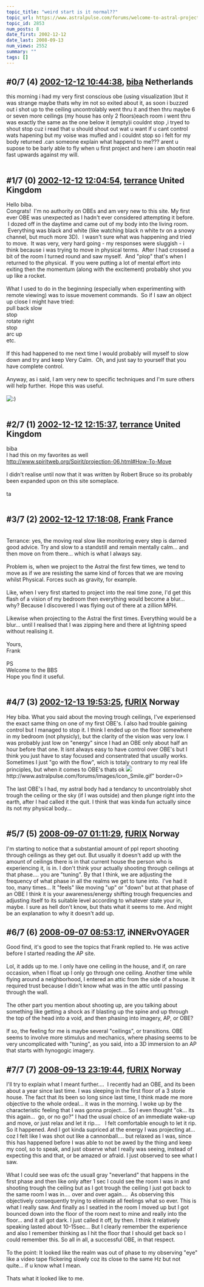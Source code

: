 ```yaml
---
topic_title: "weird start is it normal??"
topic_url: https://www.astralpulse.com/forums/welcome-to-astral-projection-experiences!/weird-start-is-it-normal
topic_id: 2853
num_posts: 8
date_first: 2002-12-12
date_last: 2008-09-13
num_views: 2552
summary: ""
tags: []
---
```


## \#0/7 (4) [2002-12-12 10:44:38](https://www.astralpulse.com/forums/index.php?msg=118583), [biba](https://www.astralpulse.com/forums/profile/?u=1585) Netherlands ##
<section>
this morning i had my very first conscious obe (using visualization )but it was strange maybe thats why im not so exited about it, as soon i buzzed out i shot up to the ceiling uncontrolably went thru it and then thru maybe 6 or seven more ceilings (my house has only 2 floors)each room i went thru was exactly the same as the one below it (empty)i couldnt stop ,i tryed to shout stop cuz i read that u should shout out wat u want if u cant control wats hapening but my voise was mufled and i couldnt stop so i felt for my body returned .can someone explain what happend to me??? arent u supose to be barly able to fly when u first project and here i am shootin real fast upwards against my will.
<br>
<br>
</section>

## \#1/7 (0) [2002-12-12 12:04:54](https://www.astralpulse.com/forums/index.php?msg=18714), [terrance](https://www.astralpulse.com/forums/profile/?u=1521) United Kingdom ##
<section>
Hello biba.
<br>
Congrats!  I'm no authority on OBEs and am very new to this site. My first ever OBE was unexpected as I hadn't ever considered attempting it before.  I dozed off in the daytime and came out of my body into the living room.  Everything was black and white (like watching black n white tv on a snowy channel, but much more 3D).  I wasn't sure what was happening and tried to move.  It was very, very hard going - my responses were sluggish - i think because i was trying to move in physical terms.  After I had crossed a bit of the room I turned round and saw myself.  And "plop" that's when I returned to the physical.  If you were putting a lot of mental effort into exiting then the momentum (along with the excitement) probably shot you up like a rocket.
<br>
<br>
What I used to do in the beginning (especially when experimenting with remote viewing) was to issue movement commands.  So if I saw an object up close I might have tried:
<br>
pull back slow
<br>
stop
<br>
rotate right
<br>
stop
<br>
arc up
<br>
etc.
<br>
<br>
If this had happened to me next time I would probably will myself to slow down and try and keep Very Calm.  Oh, and just say to yourself that you have complete control.
<br>
<br>
Anyway, as i said, I am very new to specific techniques and I'm sure others will help further.  Hope this was useful.
<br>
<br>
<img alt=":)" class="smiley" src="https://www.astralpulse.com/forums/Smileys/fugue/smiley.png" title="Smiley"/>
<br>
<br>
</section>

## \#2/7 (1) [2002-12-12 12:15:37](https://www.astralpulse.com/forums/index.php?msg=18715), [terrance](https://www.astralpulse.com/forums/profile/?u=1521) United Kingdom ##
<section>
biba
<br>
I had this on my favorites as well
<br>
<a class="bbc_link" href="http://www.spiritweb.org/Spirit/projection-06.html#How-To-Move" rel="noopener" target="_blank">
 http://www.spiritweb.org/Spirit/projection-06.html#How-To-Move
</a>
<br>
<br>
I didn't realise until now that it was written by Robert Bruce so its probably been expanded upon on this site someplace.
<br>
<br>
ta
<br>
<br>
</section>

## \#3/7 (2) [2002-12-12 17:18:08](https://www.astralpulse.com/forums/index.php?msg=18742), [Frank](https://www.astralpulse.com/forums/profile/?u=359) France ##
<section>
<br>
Terrance: yes, the moving real slow like monitoring every step is darned good advice. Try and slow to a standstill and remain mentally calm... and then move on from there... which is what I always say.
<br>
<br>
Problem is, when we project to the Astral the first few times, we tend to move as if we are resisting the same kind of forces that we are moving whilst Physical. Forces such as gravity, for example.
<br>
<br>
Like, when I very first started to project into the real time zone, I'd get this flash of a vision of my bedroom then everything would become a blur... why? Because I discovered I was flying out of there at a zillion MPH.
<br>
<br>
Likewise when projecting to the Astral the first times. Everything would be a blur... until I realised that I was zipping here and there at lightning speed without realising it.
<br>
<br>
Yours,
<br>
Frank
<br>
<br>
PS
<br>
Welcome to the BBS
<br>
Hope you find it useful.
<br>
<br>
</section>

## \#4/7 (3) [2002-12-13 19:53:25](https://www.astralpulse.com/forums/index.php?msg=18818), [fURIX](https://www.astralpulse.com/forums/profile/?u=1370) Norway ##
<section>
Hey biba. What you said about the moving trough ceilings, I've experiensed the exact same thing on one of my first OBE's. I also had trouble gaining control but I managed to stop it. I think I ended up on the floor somewhere in my bedroom (not physicly), but the clarity of the vision was very low. I was probably just low on "energy" since I had an OBE only about half an hour before that one. It isnt always easy to have control over OBE's but I think you just have to stay focused and consentrated that usually works. Sometimes I just "go with the flow", wich is totaly contrary to my real life principles, but when it comes to OBE's thats ok
<img class="bbc_link" href="http://www.astralpulse.com/forums/images/icon_Smile.gif" rel="noopener" src='"&lt;a' target="_blank"/>
http://www.astralpulse.com/forums/images/icon_Smile.gif" border=0&gt;
<br>
<br>
The last OBE's I had, my astral body had a tendancy to uncontrolably shot trough the ceiling or the sky (if I was outside) and then plunge right into the earth, after I had called it the quit. I think that was kinda fun actually since its not my physical body...
<br>
<br>
</section>

## \#5/7 (5) [2008-09-07 01:11:29](https://www.astralpulse.com/forums/index.php?msg=232762), [fURIX](https://www.astralpulse.com/forums/profile/?u=1370) Norway ##
<section>
I'm starting to notice that a substantial amount of ppl report shooting through ceilings as they get out. But usually it doesn't add up with the amount of ceilings there is in that current house the person who is experiencing it, is in. I don't think your actually shooting through ceilings at that phase.... you are "tuning". By that I think, we are adjusting the frequency of what phase in all the realms we get to tune into.  I've had it too, many times... It "feels" like moving "up" or "down" but at that phase of an OBE I think it is your awareness/energy shifting trough frequencies and adjusting itself to its suitable level according to whatever state your in, maybe. I sure as hell don't know, but thats what it seems to me. And might be an explanation to why it doesn't add up.
</section>

## \#6/7 (6) [2008-09-07 08:53:17](https://www.astralpulse.com/forums/index.php?msg=232766), iNNERvOYAGER  ##
<section>
Good find, it's good to see the topics that Frank replied to. He was active before I started reading the AP site.
<br>
<br>
Lol, it adds up to me. I only have one ceiling in the house, and if, on rare occasion, when I float up I only go through one ceiling. Another time while flying around a neighborhood, I entered an attic from the side of a house. It required trust because I didn't know what was in the attic until passing through the wall.
<br>
<br>
The other part you mention about shooting up, are you talking about something like getting a shock as if blasting up the spine and up through the top of the head into a void, and then phasing into imagery, AP, or OBE?
<br>
<br>
If so, the feeling for me is maybe several "ceilings", or transitions. OBE seems to involve more stimulus and mechanics, where phasing seems to be very uncomplicated with "tuning", as you said, into a 3D immersion to an AP that starts with hynogogic imagery.
</section>

## \#7/7 (7) [2008-09-13 23:19:44](https://www.astralpulse.com/forums/index.php?msg=233021), [fURIX](https://www.astralpulse.com/forums/profile/?u=1370) Norway ##
<section>
I'll try to explain what I meant further....  I recently had an OBE, and its been about a year since last time. I was sleeping in the first floor of a 3 storie house. The fact that its been so long since last time, I think made me more objective to the whole ordeal... it was in the morning. I woke up by the characteristic feeling that I was gonna project.... So I even thought "ok... its this again...  go, or no go?" I had the usual choice of an immediate wake-up and move, or just relax and let it rip....   I felt comfortable enough to let it rip. So it happened. And I got kinda supriced at the energy I was projecting at... coz I felt like I was shot out like a cannonball.... but relaxed as I was, since this has happened before I was able to not be awed by the thing and keep my cool, so to speak, and just observe what I really was seeing, instead of expecting this and that, or be amazed or afraid. I just observed to see what I saw.
<br>
<br>
What I could see was ofc the usuall gray "neverland" that happens in the first phase and then like only after 1 sec I could see the room I was in and shooting trough the ceiling but as I got trough the ceiling I just got back to the same room I was in.... over and over again....  As observing this objectively consequently trying to eliminate all feelings what so ever. This is what I really saw. And finally as I seatled in the room I moved up but I got bounced down into the floor of the room next to mine and really into the floor... and it all got dark. I just called it off, by then. I think it relatively speaking lasted about 10-15sec... But I clearly remember the experience and also I remember thinking as I hit the floor that I should get back so I could remember this. So all in all, a successful OBE, in that respect.
<br>
<br>
To the point: It looked like the realm was out of phase to my observing "eye" like a video tape flickering slowly coz its close to the same Hz but not quite... if u know what I mean.
<br>
<br>
Thats what it looked like to me.
</section>